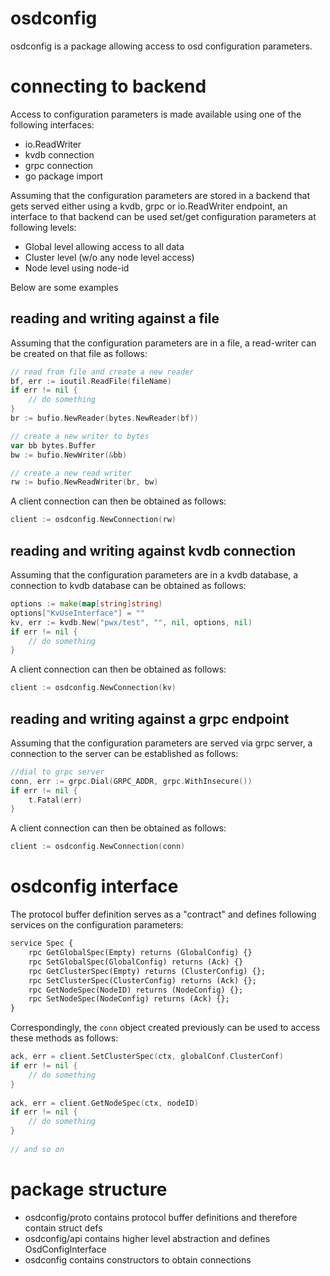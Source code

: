 # osdconfig
osdconfig is a package allowing access to osd configuration parameters.

# connecting to backend
Access to configuration parameters is made available using one of the following
interfaces:
* io.ReadWriter
* kvdb connection
* grpc connection
* go package import

Assuming that the configuration parameters are stored in a backend that gets served
either using a kvdb, grpc or io.ReadWriter endpoint, an interface to that backend
can be used set/get configuration parameters at following levels:
* Global level allowing access to all data
* Cluster level (w/o any node level access)
* Node level using node-id

Below are some examples
 
## reading and writing against a file
Assuming that the configuration parameters are in a file, a read-writer can be
created on that file as follows:
```go
// read from file and create a new reader
bf, err := ioutil.ReadFile(fileName)
if err != nil {
	// do something
}
br := bufio.NewReader(bytes.NewReader(bf))

// create a new writer to bytes
var bb bytes.Buffer
bw := bufio.NewWriter(&bb)

// create a new read writer
rw := bufio.NewReadWriter(br, bw)
```

A client connection can then be obtained as follows:
```go
client := osdconfig.NewConnection(rw)
```

## reading and writing against kvdb connection
Assuming that the configuration parameters are in a kvdb database, a connection to
kvdb database can be obtained as follows:

```go
options := make(map[string]string)
options["KvUseInterface"] = ""
kv, err := kvdb.New("pwx/test", "", nil, options, nil)
if err != nil {
	// do something
}
```

A client connection can then be obtained as follows:
```go
client := osdconfig.NewConnection(kv)
```

## reading and writing against a grpc endpoint
Assuming that the configuration parameters are served via grpc server, a connection
to the server can be established as follows:
```go
//dial to grpc server
conn, err := grpc.Dial(GRPC_ADDR, grpc.WithInsecure())
if err != nil {
    t.Fatal(err)
}
```

A client connection can then be obtained as follows:
```go
client := osdconfig.NewConnection(conn)
```

# osdconfig interface
The protocol buffer definition serves as a "contract" and defines following
services on the configuration parameters:
```proto
service Spec {
    rpc GetGlobalSpec(Empty) returns (GlobalConfig) {}
    rpc SetGlobalSpec(GlobalConfig) returns (Ack) {}
    rpc GetClusterSpec(Empty) returns (ClusterConfig) {};
    rpc SetClusterSpec(ClusterConfig) returns (Ack) {};
    rpc GetNodeSpec(NodeID) returns (NodeConfig) {};
    rpc SetNodeSpec(NodeConfig) returns (Ack) {};
}
```

Correspondingly, the `conn` object created previously can be used to access
these methods as follows:

```go
ack, err = client.SetClusterSpec(ctx, globalConf.ClusterConf)
if err != nil {
	// do something
}
		
ack, err = client.GetNodeSpec(ctx, nodeID)
if err != nil {
	// do something 
}
		
// and so on
```

# package structure
* osdconfig/proto contains protocol buffer definitions and therefore contain struct defs
* osdconfig/api contains higher level abstraction and defines OsdConfigInterface
* osdconfig contains constructors to obtain connections